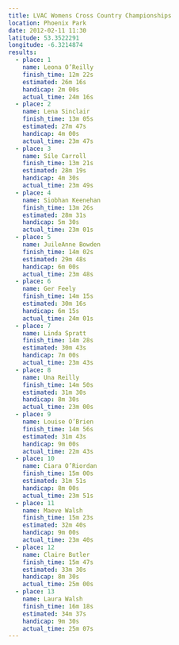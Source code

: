 ```yaml
---
title: LVAC Womens Cross Country Championships
location: Phoenix Park
date: 2012-02-11 11:30
latitude: 53.3522291
longitude: -6.3214874
results:
  - place: 1
    name: Leona O’Reilly
    finish_time: 12m 22s
    estimated: 26m 16s
    handicap: 2m 00s
    actual_time: 24m 16s
  - place: 2
    name: Lena Sinclair
    finish_time: 13m 05s
    estimated: 27m 47s
    handicap: 4m 00s
    actual_time: 23m 47s
  - place: 3
    name: Síle Carroll
    finish_time: 13m 21s
    estimated: 28m 19s
    handicap: 4m 30s
    actual_time: 23m 49s
  - place: 4
    name: Siobhan Keenehan
    finish_time: 13m 26s
    estimated: 28m 31s
    handicap: 5m 30s
    actual_time: 23m 01s
  - place: 5
    name: JuileAnne Bowden
    finish_time: 14m 02s
    estimated: 29m 48s
    handicap: 6m 00s
    actual_time: 23m 48s
  - place: 6
    name: Ger Feely
    finish_time: 14m 15s
    estimated: 30m 16s
    handicap: 6m 15s
    actual_time: 24m 01s
  - place: 7
    name: Linda Spratt
    finish_time: 14m 28s
    estimated: 30m 43s
    handicap: 7m 00s
    actual_time: 23m 43s
  - place: 8
    name: Una Reilly
    finish_time: 14m 50s
    estimated: 31m 30s
    handicap: 8m 30s
    actual_time: 23m 00s
  - place: 9
    name: Louise O’Brien
    finish_time: 14m 56s
    estimated: 31m 43s
    handicap: 9m 00s
    actual_time: 22m 43s
  - place: 10
    name: Ciara O’Riordan
    finish_time: 15m 00s
    estimated: 31m 51s
    handicap: 8m 00s
    actual_time: 23m 51s
  - place: 11
    name: Maeve Walsh
    finish_time: 15m 23s
    estimated: 32m 40s
    handicap: 9m 00s
    actual_time: 23m 40s
  - place: 12
    name: Claire Butler
    finish_time: 15m 47s
    estimated: 33m 30s
    handicap: 8m 30s
    actual_time: 25m 00s
  - place: 13
    name: Laura Walsh
    finish_time: 16m 18s
    estimated: 34m 37s
    handicap: 9m 30s
    actual_time: 25m 07s
---
```

